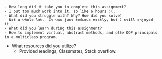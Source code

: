 	- How long did it take you to complete this assignment?
    - I put too much work into it, so like 6 hours :(.
	- What did you struggle with? Why? How did you solve?
    - Not a whole lot.  It was just tedious mostly, but I still enjoyed it.
	- What did you learn during this assignment?
    - How to implement virtual, abstract methods, and othe OOP principals in a multiclass program.
  - What resources did you utilize?
    - Provided readings, Classmates, Stack overflow.

